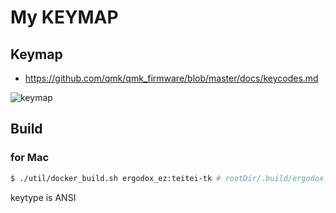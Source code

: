 # My KEYMAP

## Keymap

* https://github.com/qmk/qmk_firmware/blob/master/docs/keycodes.md

![keymap](https://user-images.githubusercontent.com/1324680/37965113-e6ca9f26-31fe-11e8-8b5b-b0d414ff6a6d.png)

## Build

### for Mac

```bash
$ ./util/docker_build.sh ergodox_ez:teitei-tk # rootDir/.build/ergodox_ex_teitei-tk.*
```

keytype is ANSI
